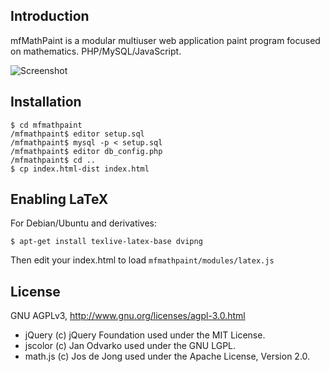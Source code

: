 Introduction
-
mfMathPaint is a modular multiuser web application paint program focused on mathematics. PHP/MySQL/JavaScript.

![Screenshot](http://lur.h1x.com/bathweirdo/ga/v2/pic.png "Screenshot")

Installation
-
	$ cd mfmathpaint
    /mfmathpaint$ editor setup.sql
    /mfmathpaint$ mysql -p < setup.sql
    /mfmathpaint$ editor db_config.php
    /mfmathpaint$ cd ..
	$ cp index.html-dist index.html

Enabling LaTeX
-
For Debian/Ubuntu and derivatives:

    $ apt-get install texlive-latex-base dvipng

Then edit your index.html to load `mfmathpaint/modules/latex.js`

License
-
GNU AGPLv3, http://www.gnu.org/licenses/agpl-3.0.html

* jQuery (c) jQuery Foundation used under the MIT License.
* jscolor (c) Jan Odvarko used under the GNU LGPL.
* math.js (c) Jos de Jong used under the Apache License, Version 2.0.

